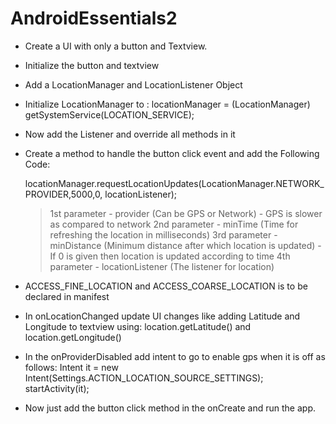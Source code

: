 # AndroidEssentials2

- Create a UI with only a button and Textview.
- Initialize the button and textview
- Add a LocationManager and LocationListener Object
- Initialize LocationManager to :
	locationManager = (LocationManager) getSystemService(LOCATION_SERVICE);
- Now add the Listener and override all methods in it
- Create a method to handle the button click event and add the Following Code:
	
	locationManager.requestLocationUpdates(LocationManager.NETWORK_PROVIDER,5000,0, locationListener);
	
  >1st parameter - provider (Can be GPS or Network) - GPS is slower as compared to network
  >2nd parameter - minTime (Time for refreshing the location in milliseconds)
  >3rd parameter - minDistance (Minimum distance after which location is updated) - If 0 is given then location is updated according to time
  >4th parameter - locationListener (The listener for location)
  
- ACCESS_FINE_LOCATION and ACCESS_COARSE_LOCATION is to be declared in manifest
- In onLocationChanged update UI changes like adding Latitude and Longitude to textview using: 
 location.getLatitude() and location.getLongitude()
- In the onProviderDisabled add intent to go to enable gps when it is off as follows:
	Intent it = new Intent(Settings.ACTION_LOCATION_SOURCE_SETTINGS);
                startActivity(it);
- Now just add the button click method in the onCreate and run the app.
